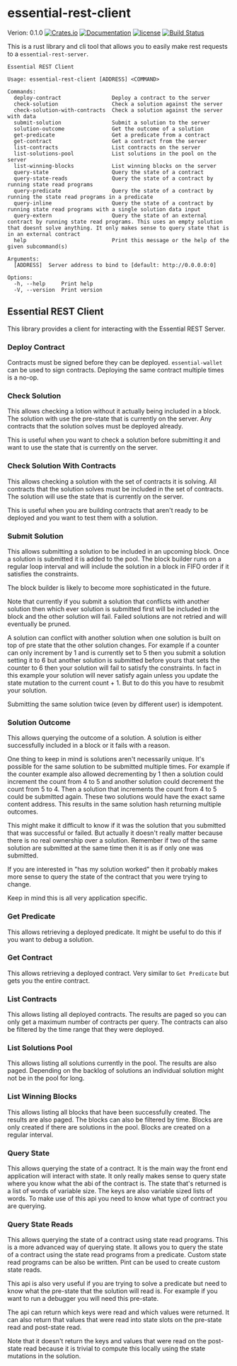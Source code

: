 # essential-rest-client
Verion: 0.1.0
[![Crates.io][crates-badge]][crates-url]
[![Documentation][docs-badge]][docs-url]
[![license][apache-badge]][apache-url]
[![Build Status][actions-badge]][actions-url]

[crates-badge]: https://img.shields.io/crates/v/essential-rest-client.svg
[crates-url]: https://crates.io/crates/essential-rest-client
[docs-badge]: https://docs.rs/essential-rest-client/badge.svg
[docs-url]: https://docs.rs/essential-rest-client
[apache-badge]: https://img.shields.io/badge/license-APACHE-blue.svg
[apache-url]: LICENSE
[actions-badge]: https://github.com/essential-contributions/essential-integration/workflows/ci/badge.svg
[actions-url]:https://github.com/essential-contributions/essential-integration/actions

This is a rust library and cli tool that allows you to easily make rest requests to a `essential-rest-server`.

```
Essential REST Client

Usage: essential-rest-client [ADDRESS] <COMMAND>

Commands:
  deploy-contract                Deploy a contract to the server
  check-solution                 Check a solution against the server
  check-solution-with-contracts  Check a solution against the server with data
  submit-solution                Submit a solution to the server
  solution-outcome               Get the outcome of a solution
  get-predicate                  Get a predicate from a contract
  get-contract                   Get a contract from the server
  list-contracts                 List contracts on the server
  list-solutions-pool            List solutions in the pool on the server
  list-winning-blocks            List winning blocks on the server
  query-state                    Query the state of a contract
  query-state-reads              Query the state of a contract by running state read programs
  query-predicate                Query the state of a contract by running the state read programs in a predicate
  query-inline                   Query the state of a contract by running state read programs with a single solution data input
  query-extern                   Query the state of an external contract by running state read programs. This uses an empty solution that doesnt solve anything. It only makes sense to query state that is in an external contract
  help                           Print this message or the help of the given subcommand(s)

Arguments:
  [ADDRESS]  Server address to bind to [default: http://0.0.0.0:0]

Options:
  -h, --help     Print help
  -V, --version  Print version
```

## Essential REST Client

This library provides a client for interacting with the Essential REST Server.

### Deploy Contract
Contracts must be signed before they can be deployed.
`essential-wallet` can be used to sign contracts.
Deploying the same contract multiple times is a no-op.

### Check Solution
This allows checking a lotion without it actually being included in a block.
The solution with use the pre-state that is currently on the server.
Any contracts that the solution solves must be deployed already.

This is useful when you want to check a solution before submitting it
and want to use the state that is currently on the server.

### Check Solution With Contracts
This allows checking a solution with the set of contracts it is solving.
All contracts that the solution solves must be included in the set of contracts.
The solution will use the state that is currently on the server.

This is useful when you are building contracts that aren't ready to be deployed
and you want to test them with a solution.

### Submit Solution
This allows submitting a solution to be included in an upcoming block.
Once a solution is submitted it is added to the pool.
The block builder runs on a regular loop interval and will include the solution in a block
in FIFO order if it satisfies the constraints.

The block builder is likely to become more sophisticated in the future.

Note that currently if you submit a solution that conflicts with another solution then
which ever solution is submitted first will be included in the block and the other solution
will fail. Failed solutions are not retried and will eventually be pruned.

A solution can conflict with another solution when one solution is built on top of pre state
that the other solution changes. For example if a counter can only increment by 1 and is
currently set to 5 then you submit a solution setting it to 6 but another solution is submitted
before yours that sets the counter to 6 then your solution will fail to satisfy the constraints.
In fact in this example your solution will never satisfy again unless you update the state mutation
to the current count + 1. But to do this you have to resubmit your solution.

Submitting the same solution twice (even by different user) is idempotent.

### Solution Outcome
This allows querying the outcome of a solution.
A solution is either successfully included in a block or it fails with a reason.

One thing to keep in mind is solutions aren't necessarily unique.
It's possible for the same solution to be submitted multiple times.
For example if the counter example also allowed decrementing by 1 then
a solution could increment the count from 4 to 5 and another solution could decrement the count from 5 to 4.
Then a solution that increments the count from 4 to 5 could be submitted again.
These two solutions would have the exact same content address.
This results in the same solution hash returning multiple outcomes.

This might make it difficult to know if it was the solution that you submitted that
was successful or failed. But actually it doesn't really matter because there is no
real ownership over a solution. Remember if two of the same solution are submitted
at the same time then it is as if only one was submitted.

If you are interested in "has my solution worked" then it probably makes more
sense to query the state of the contract that you were trying to change.

Keep in mind this is all very application specific.

### Get Predicate
This allows retrieving a deployed predicate.
It might be useful to do this if you want to debug a solution.

### Get Contract
This allows retrieving a deployed contract.
Very similar to `Get Predicate` but gets you the entire contract.

### List Contracts
This allows listing all deployed contracts.
The results are paged so you can only get a maximum number of contracts per query.
The contracts can also be filtered by the time range that they were deployed.

### List Solutions Pool
This allows listing all solutions currently in the pool.
The results are also paged.
Depending on the backlog of solutions an individual solution might not be in the pool for long.

### List Winning Blocks
This allows listing all blocks that have been successfully created.
The results are also paged.
The blocks can also be filtered by time.
Blocks are only created if there are solutions in the pool.
Blocks are created on a regular interval.

### Query State
This allows querying the state of a contract.
It is the main way the front end application will interact with state.
It only really makes sense to query state where you know what the abi of the contract is.
The state that's returned is a list of words of variable size.
The keys are also variable sized lists of words.
To make use of this api you need to know what type of contract you are querying.

### Query State Reads
This allows querying the state of a contract using state read programs.
This is a more advanced way of querying state.
It allows you to query the state of a contract using the state read programs from a predicate.
Custom state read programs can be also be written.
Pint can be used to create custom state reads.

This api is also very useful if you are trying to solve a predicate but need to know what the pre-state
that the solution will read is.
For example if you want to run a debugger you will need this pre-state.

The api can return which keys were read and which values were returned.
It can also return that values that were read into state slots on the pre-state read
and post-state read.

Note that it doesn't return the keys and values that were read on the post-state read
because it is trivial to compute this locally using the state mutations in the solution.
